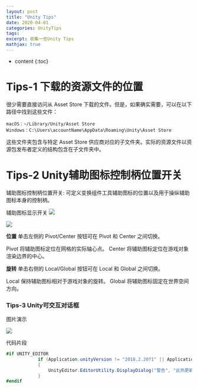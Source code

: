 ```yaml
---
layout: post
title: "Unity Tips"
date: 2020-04-01
categories: UnityTips
tags: 
excerpt: 收集一些Unity Tips
mathjax: true
---
```


* content
{:toc}

# Tips-1 下载的资源文件的位置

很少需要直接访问从 Asset Store 下载的文件。但是，如果确实需要，可以在以下路径中找到这些文件：
```text
macOS：~/Library/Unity/Asset Store
Windows：C:\Users\accountName\AppData\Roaming\Unity\Asset Store
```
这些文件夹包含与特定 Asset Store 供应商对应的子文件夹。实际的资源文件以资源包发布者定义的结构包含在子文件夹中。

# Tips-2 Unity辅助图标控制柄位置开关

辅助图标控制柄位置开关: 可定义变换组件工具辅助图标的位置以及用于操纵辅助图标本身的控制柄。

辅助图标显示开关
![](https://longshilin.com/images/20200404110227.png)

![](https://longshilin.com/images/20200404105939.png)

**位置**
单击左侧的 Pivot/Center 按钮可在 Pivot 和 Center 之间切换。

Pivot 将辅助图标定位在网格的实际轴心点。
Center 将辅助图标定位在游戏对象渲染边界的中心。

**旋转**
单击右侧的 Local/Global 按钮可在 Local 和 Global 之间切换。

Local 保持辅助图标相对于游戏对象的旋转。
Global 将辅助图标固定在世界空间方向。

### Tips-3 Unity可交互对话框
图片演示

![](https://longshilin.com/images/20191117092517.png)

代码片段
```c#
#if UNITY_EDITOR
            if (Application.unityVersion != "2018.2.20f1" || Application.platform != RuntimePlatform.WindowsEditor)
            {
                UnityEditor.EditorUtility.DisplayDialog("警告", "此热更新 Demo 使用的资源包仅适用于 Unity 2018.2.20f1、Windows 系统平台版本，您当前使用的 Unity 版本或系统平台不匹配，这可能导致材质丢失等显示错误。", "知道了");
            }
#endif
```
<!--stackedit_data:
eyJoaXN0b3J5IjpbLTE3NDE4ODIzNzQsLTE5NTQ2NDc4OTYsMT
YyODU5MDkwNl19
-->